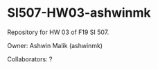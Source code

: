 # SI507-HW03-ashwinmk
Repository for HW 03 of F19 SI 507.

Owner: Ashwin Malik (ashwinmk)

Collaborators: ?
